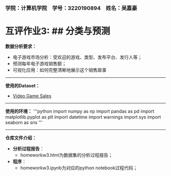 ### 学院：计算机学院&emsp;学号：3220190894&emsp;姓名：吴嘉豪
# 互评作业3: ## 分类与预测
**数据分析要求：**
- 电子游戏市场分析：受欢迎的游戏、类型、发布平台、发行人等；
- 预测每年电子游戏销售额；
- 可视化应用：如何完整清晰地展示这个销售故事
------------

**使用的Dataset：**
- [Video Game Sales](https://www.kaggle.com/gregorut/videogamesales)
------------

**使用的环境：**
'''python
import numpy as np
import pandas as pd
import matplotlib.pyplot as plt
import datetime
import warnings
import sys
import seaborn as sns
'''

------------

**仓库文件介绍：**
- **分析过程报告**：
	- homeworkw3.html为数据集的分析过程报告；
- **程序**：
	- homeworkw3.ipynb为对应的python notebook过程代码；

